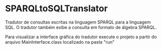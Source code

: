 # SPARQLtoSQLTranslator
Tradutor de consultas escritas na linguagem SPARQL para a linguagem SQL. O tradutor também exibe a consulta em formato de álgebra SPARQL.

Para visualizar a interface gráfica do tradutor execute o projeto a partir do arquivo MainInterface.class localizado na pasta "run"
